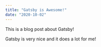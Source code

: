 ```yaml
---
title: "Gatsby is Awesome!"
date: "2020-10-02"
---
```



This is a blog post about Gatsby!

Gatsby is very nice and it does a lot for me! 